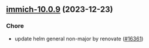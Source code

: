 

## [immich-10.0.9](https://github.com/truecharts/charts/compare/immich-10.0.8...immich-10.0.9) (2023-12-23)

### Chore

- update helm general non-major by renovate ([#16361](https://github.com/truecharts/charts/issues/16361))
  
  